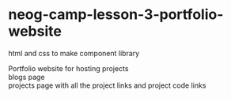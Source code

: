 # neog-camp-lesson-3-portfolio-website
html and css to make component library

Portfolio website for hosting projects <br>
blogs page <br>
projects page with all the project links and project code links <br>
